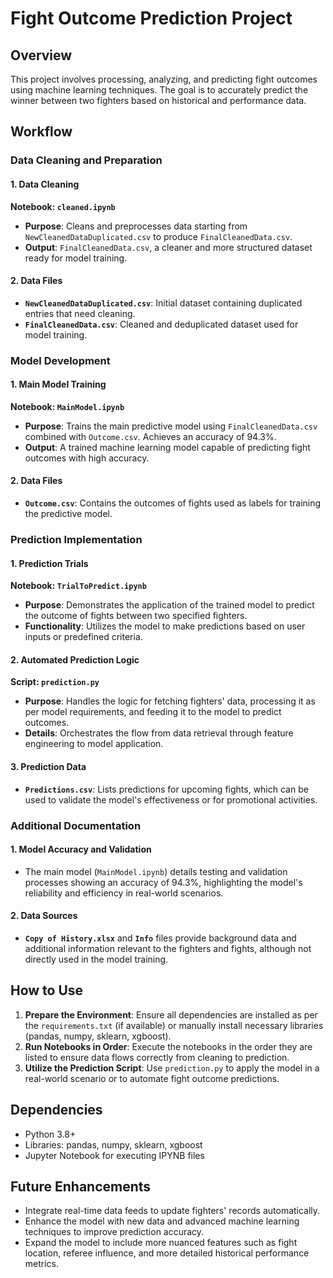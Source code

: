 # Fight Outcome Prediction Project

## Overview

This project involves processing, analyzing, and predicting fight outcomes using machine learning techniques. The goal is to accurately predict the winner between two fighters based on historical and performance data.

## Workflow

### Data Cleaning and Preparation

#### 1. Data Cleaning
**Notebook: `cleaned.ipynb`**
- **Purpose**: Cleans and preprocesses data starting from `NewCleanedDataDuplicated.csv` to produce `FinalCleanedData.csv`.
- **Output**: `FinalCleanedData.csv`, a cleaner and more structured dataset ready for model training.

#### 2. Data Files
- **`NewCleanedDataDuplicated.csv`**: Initial dataset containing duplicated entries that need cleaning.
- **`FinalCleanedData.csv`**: Cleaned and deduplicated dataset used for model training.

### Model Development

#### 1. Main Model Training
**Notebook: `MainModel.ipynb`**
- **Purpose**: Trains the main predictive model using `FinalCleanedData.csv` combined with `Outcome.csv`. Achieves an accuracy of 94.3%.
- **Output**: A trained machine learning model capable of predicting fight outcomes with high accuracy.

#### 2. Data Files
- **`Outcome.csv`**: Contains the outcomes of fights used as labels for training the predictive model.

### Prediction Implementation

#### 1. Prediction Trials
**Notebook: `TrialToPredict.ipynb`**
- **Purpose**: Demonstrates the application of the trained model to predict the outcome of fights between two specified fighters.
- **Functionality**: Utilizes the model to make predictions based on user inputs or predefined criteria.

#### 2. Automated Prediction Logic
**Script: `prediction.py`**
- **Purpose**: Handles the logic for fetching fighters' data, processing it as per model requirements, and feeding it to the model to predict outcomes.
- **Details**: Orchestrates the flow from data retrieval through feature engineering to model application.

#### 3. Prediction Data
- **`Predictions.csv`**: Lists predictions for upcoming fights, which can be used to validate the model's effectiveness or for promotional activities.

### Additional Documentation

#### 1. Model Accuracy and Validation
- The main model (`MainModel.ipynb`) details testing and validation processes showing an accuracy of 94.3%, highlighting the model's reliability and efficiency in real-world scenarios.

#### 2. Data Sources
- **`Copy of History.xlsx`** and **`Info`** files provide background data and additional information relevant to the fighters and fights, although not directly used in the model training.

## How to Use

1. **Prepare the Environment**: Ensure all dependencies are installed as per the `requirements.txt` (if available) or manually install necessary libraries (pandas, numpy, sklearn, xgboost).
2. **Run Notebooks in Order**: Execute the notebooks in the order they are listed to ensure data flows correctly from cleaning to prediction.
3. **Utilize the Prediction Script**: Use `prediction.py` to apply the model in a real-world scenario or to automate fight outcome predictions.

## Dependencies

- Python 3.8+
- Libraries: pandas, numpy, sklearn, xgboost
- Jupyter Notebook for executing IPYNB files

## Future Enhancements

- Integrate real-time data feeds to update fighters' records automatically.
- Enhance the model with new data and advanced machine learning techniques to improve prediction accuracy.
- Expand the model to include more nuanced features such as fight location, referee influence, and more detailed historical performance metrics.

